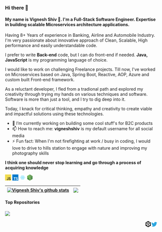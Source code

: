 <!--
**vigneshshiv/vigneshshiv** is a ✨ _special_ ✨ repository because its `README.md` (this file) appears on your GitHub profile.
-->

### Hi there 👋

#### My name is **Vignesh Shiv 🚀**. I'm a Full-Stack Software Engineer. Expertise in building scalable Microservices architecture applications.

Having 8+ Years of experience in Banking, Airline and Automobile Industry. I'm very passionate about innovative approach of Clean, Scalable, High performance and easily understandable code. 

I prefer to write **Back-end** code, but I can do front-end if needed. 
**Java, JavaScript** is my programming language of choice.

I would like to work on challenging Freelance projects. Till now, I've worked on Microservices based on Java, Spring Boot, Reactive, AOP, Azure and custom built Front-end framework. 

As a reluctant developer, I fled from a tradional path and explored my creativity through trying my hands on various techniques and software. Software is more than just a tool, and I try to dig deep into it. 

Today, I knack for critical thinking, empathy and creativity to create viable and impactful solutions using these technologies.

- 🔭 I’m currently working on building some cool stuff's for B2C products
- 📫 How to reach me: **vigneshshiv** is my default username for all social media
- ⚡ Fun fact: When I'm not firefighting at work / busy in coding, I would love to drive to hills station to engage with nature and improving my photography skills

**I think one should never stop learning and go through a process of acquiring knowledge**

<code><img height="20" alt="javascript" src="https://raw.githubusercontent.com/github/explore/80688e429a7d4ef2fca1e82350fe8e3517d3494d/topics/javascript/javascript.png"></code>
<code><img height="20" alt="typescript" src="https://raw.githubusercontent.com/github/explore/80688e429a7d4ef2fca1e82350fe8e3517d3494d/topics/typescript/typescript.png"></code>
<code><img height="20" alt="react" src="https://raw.githubusercontent.com/github/explore/80688e429a7d4ef2fca1e82350fe8e3517d3494d/topics/react/react.png"></code>
<code><img height="20" alt="nodejs" src="https://raw.githubusercontent.com/github/explore/80688e429a7d4ef2fca1e82350fe8e3517d3494d/topics/nodejs/nodejs.png"></code>


| <a href="https://github.com/vigneshshiv/github-readme-stats"><img align="center" src="https://github-readme-stats.vercel.app/api?username=vigneshshiv&show_icons=true&include_all_commits=true&theme=buefy&hide_border=true" alt="Vignesh Shiv's github stats" /></a> | <a href="https://github.com/vigneshshiv/github-readme-stats"><img align="center" src="https://github-readme-stats.vercel.app/api/top-langs/?username=vigneshshiv&layout=compact&theme=buefy&hide_border=true" /></a> |
| ------------- | ------------- |

#### Top Repositories
<a href="https://github.com/vigneshshiv/vigneshshiv.github.io">
  <img align="center" src="https://github-readme-stats.vercel.app/api/pin/?username=vigneshshiv&repo=vigneshshiv.github.io&theme=buefy" />
</a>

<br />
<br />

<a href="https://twitter.com/vikyshiv">
  <img align="right" alt="Vignesh Shiv | Twitter" width="21px" src="https://raw.githubusercontent.com/vigneshshiv/vigneshshiv/master/assets/twitter.svg" />
</a>
<a href="https://codesandbox.io/u/vigneshshiv">
  <img align="right" alt="Vignesh Shiv | CodeSandbox" width="20px" src="https://raw.githubusercontent.com/vigneshshiv/vigneshshiv/master/assets/codesandbox.svg" />
</a>
